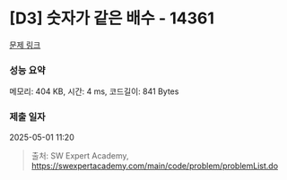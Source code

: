 # [D3] 숫자가 같은 배수 - 14361 

[문제 링크](https://swexpertacademy.com/main/code/problem/problemDetail.do?contestProbId=AYCnY9Kqu6YDFARx) 

### 성능 요약

메모리: 404 KB, 시간: 4 ms, 코드길이: 841 Bytes

### 제출 일자

2025-05-01 11:20



> 출처: SW Expert Academy, https://swexpertacademy.com/main/code/problem/problemList.do
